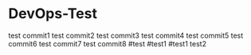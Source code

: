 # DevOps-Test
test commit1
test commit2
test commit3
test commit4
test commit5
test commit6
test commit7
test commit8
#test
#test1
#test1
test2
